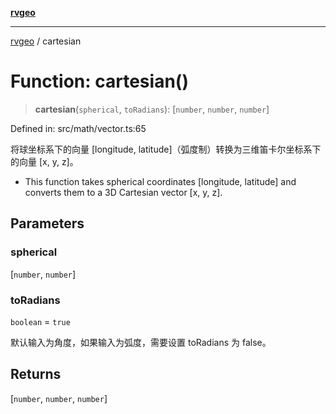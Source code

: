 [**rvgeo**](../README.md)

***

[rvgeo](../globals.md) / cartesian

# Function: cartesian()

> **cartesian**(`spherical`, `toRadians`): \[`number`, `number`, `number`\]

Defined in: src/math/vector.ts:65

将球坐标系下的向量 [longitude, latitude]（弧度制）转换为三维笛卡尔坐标系下的向量 [x, y, z]。
- This function takes spherical coordinates [longitude, latitude] and converts them to a 3D Cartesian vector [x, y, z].

## Parameters

### spherical

\[`number`, `number`\]

### toRadians

`boolean` = `true`

默认输入为角度，如果输入为弧度，需要设置 toRadians 为 false。

## Returns

\[`number`, `number`, `number`\]
